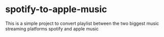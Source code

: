 # spotify-to-apple-music
This is a simple project to convert playlist between the two biggest music streaming platforms spotify and apple music
